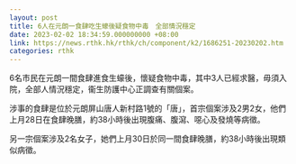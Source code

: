 ```yaml
---
layout: post
title: 6人在元朗一食肆吃生蠔後疑食物中毒　全部情況穩定
date: 2023-02-02 18:34:59.000000000 +08:00
link: https://news.rthk.hk/rthk/ch/component/k2/1686251-20230202.htm
categories: rthk
---
```


6名市民在元朗一間食肆進食生蠔後，懷疑食物中毒，其中3人已經求醫，毋須入院，全部人情況穩定，衞生防護中心正調查有關個案。

涉事的食肆是位於元朗屏山唐人新村路1號的「唐」，首宗個案涉及2男2女，他們上月28日在食肆晚膳，約38小時後出現腹痛、腹瀉、噁心及發燒等病徵。

另一宗個案涉及2名女子，她們上月30日於同一間食肆晚膳，約38小時後出現類似病徵。

